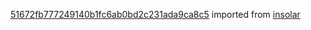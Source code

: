 [51672fb777249140b1fc6ab0bd2c231ada9ca8c5](https://github.com/insolar/insolar/commit/51672fb777249140b1fc6ab0bd2c231ada9ca8c5) imported from [insolar](https://github.com/insolar/insolar)
